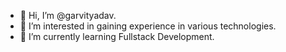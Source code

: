 - 👋 Hi, I’m @garvityadav.
- 👀 I’m interested in gaining experience in various technologies.
- 🌱 I’m currently learning Fullstack Development.

<!---
garvityadav/garvityadav is a ✨ special ✨ repository because its `README.md` (this file) appears on your GitHub profile.
You can click the Preview link to take a look at your changes.
--->
